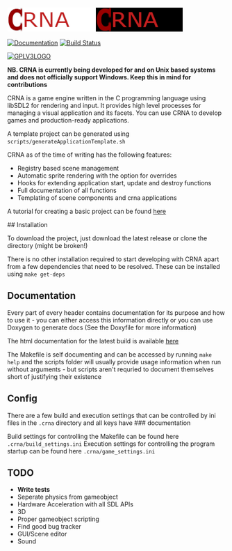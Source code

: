 ![CRNA Logo ROW](LogoROW.png)
![CRNA Logo ROB](LogoROB.png)

[![Documentation](https://img.shields.io/badge/api-reference-blue.svg)](https://th3t3chn0g1t.github.io/CRNA/index.html)
[![Build Status](https://api.travis-ci.com/Th3T3chn0G1t/CRNA.svg)](https://api.travis-ci.com/Th3T3chn0G1t/CRNA)

[![GPLV3LOGO](https://www.gnu.org/graphics/gplv3-or-later.png)](https://www.gnu.org/licenses/gpl-3.0.txt)

**NB. CRNA is currently being developed for and on Unix based systems and does not officially support Windows. Keep this in mind for contributions**

CRNA is a game engine written in the C programming language using libSDL2 for rendering and input. It provides high level processes for managing a visual application and its facets. You can use CRNA to develop games and production-ready applications.

A template project can be generated using ```scripts/generateApplicationTemplate.sh```

CRNA as of the time of writing has the following features:
- Registry based scene management
- Automatic sprite rendering with the option for overrides
- Hooks for extending application start, update and destroy functions
- Full documentation of all functions
- Templating of scene components and crna applications

A tutorial for creating a basic project can be found [here](https://th3t3chn0g1t.github.io/CRNA/md_res_docs_tutorial_welcome.html)

## Installation

To download the project, just download the latest release or clone the directory (might be broken!)

There is no other installation required to start developing with CRNA apart from a few dependencies that need to be resolved. These can be installed using ```make get-deps```

## Documentation
Every part of every header contains documentation for its purpose and how to use it - you can either access this information directly or you can use Doxygen to generate docs (See the Doxyfile for more information)

The html documentation for the latest build is available [here](https://th3t3chn0g1t.github.io/CRNA/)

The Makefile is self documenting and can be accessed by running ```make help``` and the scripts folder will usually provide usage information when run without arguments - but scripts aren't requried to document themselves short of justifying their existence

## Config
There are a few build and execution settings that can be controlled by ini files in the ```.crna``` directory and all keys have ### documentation

Build settings for controlling the Makefile can be found here ```.crna/build_settings.ini```
Execution settings for controlling the program startup can be found here ```.crna/game_settings.ini```

## TODO
- **Write tests**
- Seperate physics from gameobject 
- Hardware Acceleration with all SDL APIs
- 3D
- Proper gameobject scripting
- Find good bug tracker
- GUI/Scene editor
- Sound
